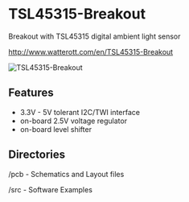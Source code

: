 # TSL45315-Breakout
Breakout with TSL45315 digital ambient light sensor

<http://www.watterott.com/en/TSL45315-Breakout>

![TSL45315-Breakout](https://github.com/watterott/TSL45315-Breakout/raw/master/img/tsl45315-breakout.jpg)


## Features
 * 3.3V - 5V tolerant I2C/TWI interface
 * on-board 2.5V voltage regulator
 * on-board level shifter


## Directories
 /pcb - Schematics and Layout files
 
 /src - Software Examples
